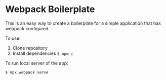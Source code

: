 # Webpack Boilerplate

This is an easy way to create a boilerplate for a simple application that has webpack configured.

To use:
1. Clone repository
2. Install dependencies `$ npm i`

To run local server of the app:

`$ npx webpack serve`

